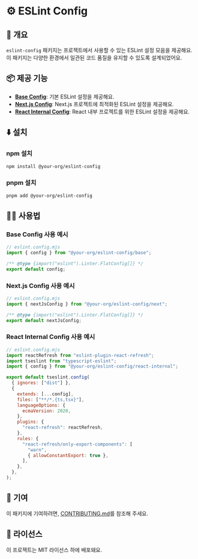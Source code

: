 # ⚙️ ESLint Config

## 📖 개요

`eslint-config` 패키지는 프로젝트에서 사용할 수 있는 ESLint 설정 모음을 제공해요. 이 패키지는 다양한 환경에서 일관된 코드 품질을 유지할 수 있도록 설계되었어요.

## 📦 제공 기능

- **[Base Config](./base.js)**: 기본 ESLint 설정을 제공해요.
- **[Next.js Config](./next.js)**: Next.js 프로젝트에 최적화된 ESLint 설정을 제공해요.
- **[React Internal Config](./react-internal.js)**: React 내부 프로젝트를 위한 ESLint 설정을 제공해요.

## ⬇️ 설치

### npm 설치

```bash
npm install @your-org/eslint-config
```

### pnpm 설치

```bash
pnpm add @your-org/eslint-config
```

## 🧑‍💻 사용법

### Base Config 사용 예시

```javascript
// eslint.config.mjs
import { config } from "@your-org/eslint-config/base";

/** @type {import("eslint").Linter.FlatConfig[]} */
export default config;
```

### Next.js Config 사용 예시

```javascript
// eslint.config.mjs
import { nextJsConfig } from "@your-org/eslint-config/next";

/** @type {import("eslint").Linter.FlatConfig[]} */
export default nextJsConfig;
```

### React Internal Config 사용 예시

```javascript
// eslint.config.mjs
import reactRefresh from "eslint-plugin-react-refresh";
import tseslint from "typescript-eslint";
import { config } from "@your-org/eslint-config/react-internal";

export default tseslint.config(
  { ignores: ["dist"] },
  {
    extends: [...config],
    files: ["**/*.{ts,tsx}"],
    languageOptions: {
      ecmaVersion: 2020,
    },
    plugins: {
      "react-refresh": reactRefresh,
    },
    rules: {
      "react-refresh/only-export-components": [
        "warn",
        { allowConstantExport: true },
      ],
    },
  },
);
```

## 🤝 기여

이 패키지에 기여하려면, [CONTRIBUTING.md](../CONTRIBUTING.md)를 참조해 주세요.

## 📜 라이선스

이 프로젝트는 MIT 라이선스 하에 배포돼요.
